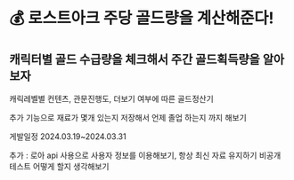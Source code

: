 # 💰 로스트아크 주당 골드량을 계산해준다!

## 캐릭터별 골드 수급량을 체크해서 주간 골드획득량을 알아보자

캐릭레벨별 컨텐츠, 관문진행도, 더보기 여부에 따른 골드정산기

추가 기능으로 재료가 몇개 있는지 저장해서 언제 졸업 하는지 까지 해보기

게발일정
2024.03.19~2024.03.31

추가 : 로아 api 사용으로 사용자 정보를 이용해보기, 항상 최신 자료 유지하기
비공개 테스트 어떻게 할지 생각해보기
